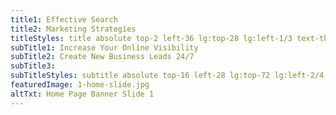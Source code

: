 ```yaml
---
title1: Effective Search
title2: Marketing Strategies
titleStyles: title absolute top-2 left-36 lg:top-28 lg:left-1/3 text-themeBlue-100 text-base lg:text-7xl font-LatoBold text-center
subTitle1: Increase Your Online Visibility
subTitle2: Create New Business Leads 24/7
subTitle3: 
subTitleStyles: subtitle absolute top-16 left-28 lg:top-72 lg:left-2/4 text-themeOrange text-sm lg:text-4xl font-LatoLight text-center 
featuredImage: 1-home-slide.jpg
altTxt: Home Page Banner Slide 1
---
```

